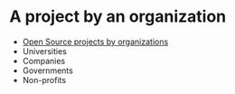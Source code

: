 # A project by an organization


* [Open Source projects by organizations](https://osdc.code-maven.com/open-source-by-organizations/)
* Universities
* Companies
* Governments
* Non-profits


